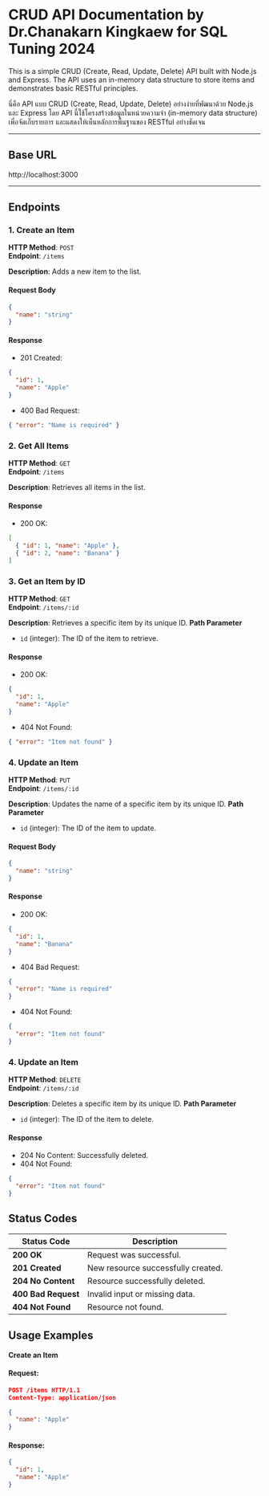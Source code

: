 # CRUD API Documentation by Dr.Chanakarn Kingkaew for SQL Tuning 2024

This is a simple CRUD (Create, Read, Update, Delete) API built with Node.js and Express. The API uses an in-memory data structure to store items and demonstrates basic RESTful principles.

  
นี่คือ API แบบ CRUD (Create, Read, Update, Delete) อย่างง่ายที่พัฒนาด้วย Node.js และ Express โดย API นี้ใช้โครงสร้างข้อมูลในหน่วยความจำ (in-memory data structure) เพื่อจัดเก็บรายการ และแสดงให้เห็นหลักการพื้นฐานของ RESTful อย่างชัดเจน

---

## Base URL

http://localhost:3000


---

## Endpoints

### 1. Create an Item
**HTTP Method**: `POST`  
**Endpoint**: `/items`

**Description**: Adds a new item to the list.

#### Request Body
```json
{
  "name": "string"
}
```
#### Response
- 201 Created:
```json
{
  "id": 1,
  "name": "Apple"
}
```
- 400 Bad Request:
```json
{ "error": "Name is required" }
```

### 2. Get All Items
**HTTP Method**: `GET`  
**Endpoint**: `/items`


**Description**: Retrieves all items in the list.

#### Response
- 200 OK:
```json
[
  { "id": 1, "name": "Apple" },
  { "id": 2, "name": "Banana" }
]
```
### 3. Get an Item by ID
**HTTP Method**: `GET`  
**Endpoint**: `/items/:id`


**Description**: Retrieves a specific item by its unique ID.
**Path Parameter**
- `id` (integer): The ID of the item to retrieve.
#### Response
- 200 OK:
```json
{
  "id": 1,
  "name": "Apple"
}
```
- 404 Not Found:
```json
{ "error": "Item not found" }
```
### 4. Update an Item
**HTTP Method**: `PUT`  
**Endpoint**: `/items/:id`


**Description**: Updates the name of a specific item by its unique ID.
**Path Parameter**
- `id` (integer): The ID of the item to update.
#### Request Body
```json
{
  "name": "string"
}
```
#### Response
- 200 OK:
```json
{
  "id": 1,
  "name": "Banana"
}
```
- 404 Bad Request:
```json
{
  "error": "Name is required"
}
```
- 404 Not Found:
```json
{
  "error": "Item not found"
}
```
### 4. Update an Item
**HTTP Method**: `DELETE`  
**Endpoint**: `/items/:id`


**Description**: Deletes a specific item by its unique ID.
**Path Parameter**
- `id` (integer): The ID of the item to delete.
#### Response
- 204 No Content: Successfully deleted.
- 404 Not Found:
```json
{
  "error": "Item not found"
}
```
## Status Codes

| Status Code      | Description                              |
|-------------------|------------------------------------------|
| **200 OK**       | Request was successful.                 |
| **201 Created**  | New resource successfully created.      |
| **204 No Content**| Resource successfully deleted.          |
| **400 Bad Request**| Invalid input or missing data.         |
| **404 Not Found** | Resource not found.                    |


## Usage Examples
**Create an Item**
#### Request:
```json
POST /items HTTP/1.1
Content-Type: application/json

{
  "name": "Apple"
}
```
#### Response:
```json
{
  "id": 1,
  "name": "Apple"
}
```

